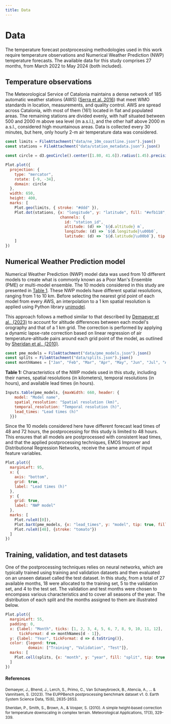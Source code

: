 ```yaml
---
title: Data
---
```


# Data

The temperature forecast postprocessing methodologies used in this work require temperature observations and
Numerical Weather Prediction (NWP) temperature forecasts. The available data for this study comprises 27 months,
from March 2022 to May 2024 (both included).


## Temperature observations

The Meteorological Service of Catalonia maintains a dense network of 185 automatic weather stations (AWS)
([Serra et al. 2016](https://static-m.meteo.cat/wordpressweb/wp-content/uploads/2017/07/18141912/TECO16_XEMA_SERRA_ETAL.jpg))
that meet WMO standards in location, measurements, and quality control. AWS are spread across Catalonia,
with most of them (161) located in flat and populated areas. The remaining stations are divided evenly,
with half situated between 500 and 2000 m above sea level (m a.s.l.), and the other half above 2000 m a.s.l.,
considered high mountainous areas. Data is collected every 30 minutes, but here, only hourly 2-m air temperature data was considered.

```js
const limits = FileAttachment("data/ne_10m_coastline.json").json()
const stations = FileAttachment("data/station_metadata.json").json()
```

```js
const circle = d3.geoCircle().center([1.80, 41.6]).radius(1.45).precision(1)()
```

```js
Plot.plot({
  projection: {
    type: "mercator",
    rotate: [-9, -34],
    domain: circle
  },
  width: 650,
  height: 400,
  marks: [
    Plot.geo(limits, { stroke: "#ddd" }),
    Plot.dot(stations, {x: "longitude", y: "latitude", fill: "#efb118", stroke: "white", strokeWidth: 0.8,
                        channels: {
                          id: "station_id",
                          altitude: (d) => `${d.altitude} m`,
                          longitude: (d) => `${d.longitude}\u00b0`,
                          latitude: (d) => `${d.latitude}\u00b0`}, tip: true}),
    ]
})
```


## Numerical Weather Prediction model

Numerical Weather Prediction (NWP) model data was used from 10 different models to create what is commonly known
as a Poor Man's Ensemble (PME) or multi-model ensemble. The 10 models considered in this study are presented in
[Table 1](#table1). These NWP models have different spatial resolutions, ranging from 1 to 10 km. Before selecting
the nearest grid point of each model from every AWS, an interpolation to a 1 km spatial resolution is applied using
Python library [unimodel](https://github.com/meteocat/unimodel).

This approach follows a method similar to that described by [Demaeyer et al., (2023)](#references) to account for
altitude differences between each model's orography and that of a 1 km grid. The correction is performed by applying
a dynamic lapse-rate correction based on linear regression of air temperature-altitude pairs around each grid point
of the model, as outlined by [Sheridan et al., (2010)](#references).


```js
const pme_models = FileAttachment("data/pme_models.json").json()
const splits = FileAttachment("data/splits.json").json()
const monthNames = ["Jan", "Feb", "Mar", "Apr", "May", "Jun", "Jul", "Aug", "Sep", "Oct", "Nov", "Dec"];
```


<a name="table1"></a>**Table 1:** Characteristics of the NWP models used in this study, including their names, spatial resolutions (in kilometers), temporal resolutions (in hours), and available lead times (in hours).
```js
Inputs.table(pme_models, {maxWidth: 660, header: {
    model: "Model name",
    spatial_resolution: "Spatial resolution (km)",
    temporal_resolution: "Temporal resolution (h)",
    lead_times: "Lead times (h)"
  }})
```

Since the 10 models considered here have different forecast lead times of 48 and 72 hours, the postprocessing for
this study is limited to 48 hours. This ensures that all models are postprocessed with consistent lead times,
and that the applied postprocessing techniques, EMOS Improver and Distributional Regression Networks, receive the
same amount of input feature variables.


```js
Plot.plot({
  marginLeft: 95,
  x: {
    axis: "bottom",
    grid: true,
    label: "Lead times (h)"
  },
  y: {
    grid: true,
    label: "NWP model"
  },
  marks: [
    Plot.ruleX([0]),
    Plot.barX(pme_models, {x: "lead_times", y: "model", tip: true, fill: "lightgrey"}),
    Plot.ruleX([48], {stroke: "tomato"})
  ]
})
```

## Training, validation, and test datasets

One of the postprocessing techniques relies on neural networks, which are typically trained using
training and validation datasets and then evaluated on an unseen dataset called the test dataset.
In this study, from a total of 27 available months, 18 were allocated to the training set, 5 to
the validation set, and 4 to the test set. The validation and test months were chosen to encompass
various characteristics and to cover all seasons of the year. The distribution of each split and
the months assigned to them are illustrated below.

```js
Plot.plot({
  marginLeft: 55,
  padding: 0,
  x: {label: "Month", ticks: [1, 2, 3, 4, 5, 6, 7, 8, 9, 10, 11, 12],
      tickFormat: d => monthNames[d - 1]},
  y: {label: "Year", tickFormat: d => d.toString()},
  color: {legend: true,
          domain: ["Training", "Validation", "Test"]},
  marks: [
    Plot.cell(splits, {x: "month", y: "year", fill: "split", tip: true, inset: 0.5}),
  ]
})
```


#### References

<span style="font-size:0.85em;">

Demaeyer, J., Bhend, J., Lerch, S., Primo, C., Van Schaeybroeck, B., Atencia, A., ... & Vannitsem, S. (2023). The EUPPBench postprocessing benchmark dataset v1. 0. Earth System Science Data, 15(6), 2635-2653.

Sheridan, P., Smith, S., Brown, A., & Vosper, S. (2010). A simple height‐based correction for temperature downscaling in complex terrain. Meteorological Applications, 17(3), 329-339.

</span>
